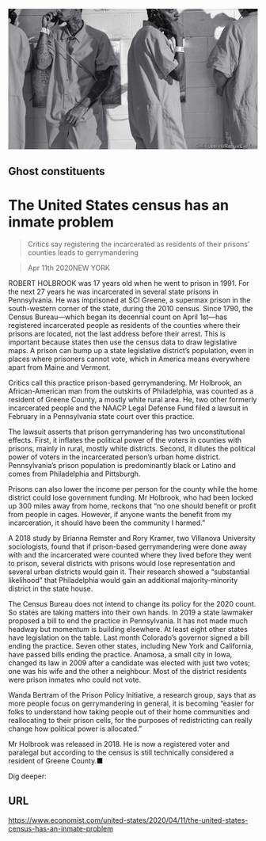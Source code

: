 ![](./images/20200411_USP004_1.jpg)

## Ghost constituents

# The United States census has an inmate problem

> Critics say registering the incarcerated as residents of their prisons’ counties leads to gerrymandering

> Apr 11th 2020NEW YORK

ROBERT HOLBROOK was 17 years old when he went to prison in 1991. For the next 27 years he was incarcerated in several state prisons in Pennsylvania. He was imprisoned at SCI Greene, a supermax prison in the south-western corner of the state, during the 2010 census. Since 1790, the Census Bureau—which began its decennial count on April 1st—has registered incarcerated people as residents of the counties where their prisons are located, not the last address before their arrest. This is important because states then use the census data to draw legislative maps. A prison can bump up a state legislative district’s population, even in places where prisoners cannot vote, which in America means everywhere apart from Maine and Vermont.

Critics call this practice prison-based gerrymandering. Mr Holbrook, an African-American man from the outskirts of Philadelphia, was counted as a resident of Greene County, a mostly white rural area. He, two other formerly incarcerated people and the NAACP Legal Defense Fund filed a lawsuit in February in a Pennsylvania state court over this practice.

The lawsuit asserts that prison gerrymandering has two unconstitutional effects. First, it inflates the political power of the voters in counties with prisons, mainly in rural, mostly white districts. Second, it dilutes the political power of voters in the incarcerated person’s urban home district. Pennsylvania’s prison population is predominantly black or Latino and comes from Philadelphia and Pittsburgh.

Prisons can also lower the income per person for the county while the home district could lose government funding. Mr Holbrook, who had been locked up 300 miles away from home, reckons that “no one should benefit or profit from people in cages. However, if anyone wants the benefit from my incarceration, it should have been the community I harmed.”

A 2018 study by Brianna Remster and Rory Kramer, two Villanova University sociologists, found that if prison-based gerrymandering were done away with and the incarcerated were counted where they lived before they went to prison, several districts with prisons would lose representation and several urban districts would gain it. Their research showed a “substantial likelihood” that Philadelphia would gain an additional majority-minority district in the state house.

The Census Bureau does not intend to change its policy for the 2020 count. So states are taking matters into their own hands. In 2019 a state lawmaker proposed a bill to end the practice in Pennsylvania. It has not made much headway but momentum is building elsewhere. At least eight other states have legislation on the table. Last month Colorado’s governor signed a bill ending the practice. Seven other states, including New York and California, have passed bills ending the practice. Anamosa, a small city in Iowa, changed its law in 2009 after a candidate was elected with just two votes; one was his wife and the other a neighbour. Most of the district residents were prison inmates who could not vote.

Wanda Bertram of the Prison Policy Initiative, a research group, says that as more people focus on gerrymandering in general, it is becoming “easier for folks to understand how taking people out of their home communities and reallocating to their prison cells, for the purposes of redistricting can really change how political power is allocated.”

Mr Holbrook was released in 2018. He is now a registered voter and paralegal but according to the census is still technically considered a resident of Greene County.■

Dig deeper:

## URL

https://www.economist.com/united-states/2020/04/11/the-united-states-census-has-an-inmate-problem
